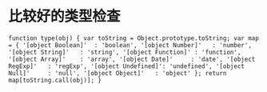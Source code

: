 # 比较好的类型检查

`
  function type(obj) {
    var toString = Object.prototype.toString;
    var map = {
      '[object Boolean]'  : 'boolean',
      '[object Number]'   : 'number',
      '[object String]'   : 'string',
      '[object Function]' : 'function',
      '[object Array]'    : 'array',
      '[object Date]'     : 'date',
      '[object RegExp]'   : 'regExp',
      '[object Undefined]': 'undefined',
      '[object Null]'     : 'null',
      '[object Object]'   : 'object'
    };
    return map[toString.call(obj)];
  }
`

